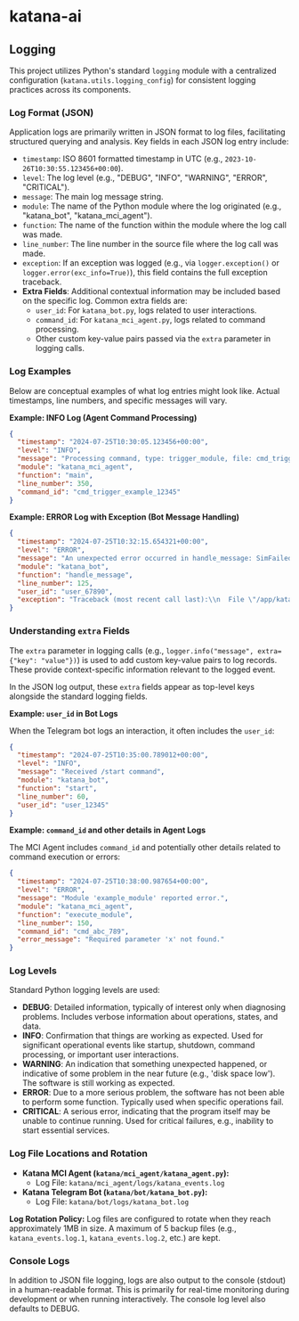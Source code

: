 # katana-ai

## Logging

This project utilizes Python's standard `logging` module with a centralized configuration (`katana.utils.logging_config`) for consistent logging practices across its components.

### Log Format (JSON)

Application logs are primarily written in JSON format to log files, facilitating structured querying and analysis. Key fields in each JSON log entry include:

*   `timestamp`: ISO 8601 formatted timestamp in UTC (e.g., `2023-10-26T10:30:55.123456+00:00`).
*   `level`: The log level (e.g., "DEBUG", "INFO", "WARNING", "ERROR", "CRITICAL").
*   `message`: The main log message string.
*   `module`: The name of the Python module where the log originated (e.g., "katana_bot", "katana_mci_agent").
*   `function`: The name of the function within the module where the log call was made.
*   `line_number`: The line number in the source file where the log call was made.
*   `exception`: If an exception was logged (e.g., via `logger.exception()` or `logger.error(exc_info=True)`), this field contains the full exception traceback.
*   **Extra Fields**: Additional contextual information may be included based on the specific log. Common extra fields are:
    *   `user_id`: For `katana_bot.py`, logs related to user interactions.
    *   `command_id`: For `katana_mci_agent.py`, logs related to command processing.
    *   Other custom key-value pairs passed via the `extra` parameter in logging calls.

### Log Examples

Below are conceptual examples of what log entries might look like. Actual timestamps, line numbers, and specific messages will vary.

**Example: INFO Log (Agent Command Processing)**

```json
{
  "timestamp": "2024-07-25T10:30:05.123456+00:00",
  "level": "INFO",
  "message": "Processing command, type: trigger_module, file: cmd_trigger_example_20240725103000123456.json",
  "module": "katana_mci_agent",
  "function": "main",
  "line_number": 350,
  "command_id": "cmd_trigger_example_12345"
}
```

**Example: ERROR Log with Exception (Bot Message Handling)**

```json
{
  "timestamp": "2024-07-25T10:32:15.654321+00:00",
  "level": "ERROR",
  "message": "An unexpected error occurred in handle_message: SimFailedError",
  "module": "katana_bot",
  "function": "handle_message",
  "line_number": 125,
  "user_id": "user_67890",
  "exception": "Traceback (most recent call last):\\n  File \"/app/katana/bot/katana_bot.py\", line 120, in handle_message\\n    result = external_service.call(user_text)\\n             ^^^^^^^^^^^^^^^^^^^^^^^^^^^^^^^\\n  File \"/app/some_service.py\", line 42, in call\\n    raise SimFailedError(\"Service communication failed\")\\nSimFailedError: Service communication failed"
}
```

### Understanding `extra` Fields

The `extra` parameter in logging calls (e.g., `logger.info("message", extra={"key": "value"})`) is used to add custom key-value pairs to log records. These provide context-specific information relevant to the logged event.

In the JSON log output, these `extra` fields appear as top-level keys alongside the standard logging fields.

**Example: `user_id` in Bot Logs**

When the Telegram bot logs an interaction, it often includes the `user_id`:

```json
{
  "timestamp": "2024-07-25T10:35:00.789012+00:00",
  "level": "INFO",
  "message": "Received /start command",
  "module": "katana_bot",
  "function": "start",
  "line_number": 60,
  "user_id": "user_12345"
}
```

**Example: `command_id` and other details in Agent Logs**

The MCI Agent includes `command_id` and potentially other details related to command execution or errors:

```json
{
  "timestamp": "2024-07-25T10:38:00.987654+00:00",
  "level": "ERROR",
  "message": "Module 'example_module' reported error.",
  "module": "katana_mci_agent",
  "function": "execute_module",
  "line_number": 150,
  "command_id": "cmd_abc_789",
  "error_message": "Required parameter 'x' not found."
}
```

### Log Levels

Standard Python logging levels are used:

*   **DEBUG**: Detailed information, typically of interest only when diagnosing problems. Includes verbose information about operations, states, and data.
*   **INFO**: Confirmation that things are working as expected. Used for significant operational events like startup, shutdown, command processing, or important user interactions.
*   **WARNING**: An indication that something unexpected happened, or indicative of some problem in the near future (e.g., 'disk space low'). The software is still working as expected.
*   **ERROR**: Due to a more serious problem, the software has not been able to perform some function. Typically used when specific operations fail.
*   **CRITICAL**: A serious error, indicating that the program itself may be unable to continue running. Used for critical failures, e.g., inability to start essential services.

### Log File Locations and Rotation

*   **Katana MCI Agent (`katana/mci_agent/katana_agent.py`):**
    *   Log File: `katana/mci_agent/logs/katana_events.log`
*   **Katana Telegram Bot (`katana/bot/katana_bot.py`):**
    *   Log File: `katana/bot/logs/katana_bot.log`

**Log Rotation Policy:**
Log files are configured to rotate when they reach approximately 1MB in size. A maximum of 5 backup files (e.g., `katana_events.log.1`, `katana_events.log.2`, etc.) are kept.

### Console Logs

In addition to JSON file logging, logs are also output to the console (stdout) in a human-readable format. This is primarily for real-time monitoring during development or when running interactively. The console log level also defaults to DEBUG.